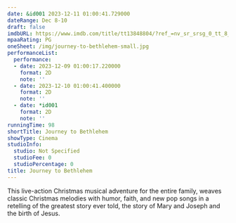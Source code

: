 ```yaml
---
date: &id001 2023-12-11 01:00:41.729000
dateRange: Dec 8-10
draft: false
imdbURL: https://www.imdb.com/title/tt13848804/?ref_=nv_sr_srsg_0_tt_8_nm_0_q_journ
mpaaRating: PG
oneSheet: /img/journey-to-bethlehem-small.jpg
performanceList:
  performance:
  - date: 2023-12-09 01:00:17.220000
    format: 2D
    note: ''
  - date: 2023-12-10 01:00:41.400000
    format: 2D
    note: ''
  - date: *id001
    format: 2D
    note: ''
runningTime: 98
shortTitle: Journey to Bethlehem
showType: Cinema
studioInfo:
  studio: Not Specified
  studioFee: 0
  studioPercentage: 0
title: Journey to Bethlehem
---
```


This live-action Christmas musical adventure for the entire family, weaves classic Christmas melodies with humor, faith, and new pop songs in a retelling of the greatest story ever told, the story of Mary and Joseph and the birth of Jesus.